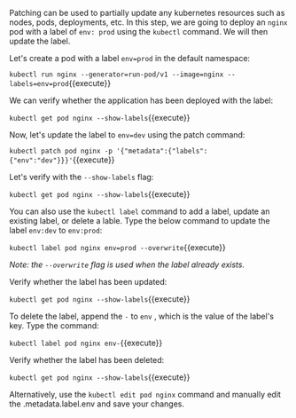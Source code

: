 Patching can be used to partially update any kubernetes resources such as nodes, pods, deployments, etc. In this step, we are going to deploy an `nginx` pod with a label of `env: prod` using the `kubectl` command. We will then update the label.

Let's create a pod with a label `env=prod` in the default namespace:

`kubectl run nginx --generator=run-pod/v1 --image=nginx --labels=env=prod`{{execute}}

We can verify whether the application has been deployed with the label:

`kubectl get pod nginx --show-labels`{{execute}}

Now, let's update the label to `env=dev` using the patch command:

`kubectl patch pod nginx -p '{"metadata":{"labels":{"env":"dev"}}}'`{{execute}}

Let's verify with the `--show-labels` flag:

`kubectl get pod nginx --show-labels`{{execute}}

You can also use the `kubectl label` command to add a label, update an existing label, or delete a lable. Type the below command to update the label `env:dev` to `env:prod`:

`kubectl label pod nginx env=prod --overwrite`{{execute}}

*Note: the `--overwrite` flag is used when the label already exists.*

Verify whether the label has been updated:

`kubectl get pod nginx --show-labels`{{execute}}

To delete the label, append the `-` to `env` , which is the value of the label's key.  Type the command:

`kubectl label pod nginx env-`{{execute}}

Verify whether the label has been deleted:

`kubectl get pod nginx --show-labels`{{execute}}

Alternatively, use the `kubectl edit pod nginx` command and manually edit the .metadata.label.env and save your changes.
